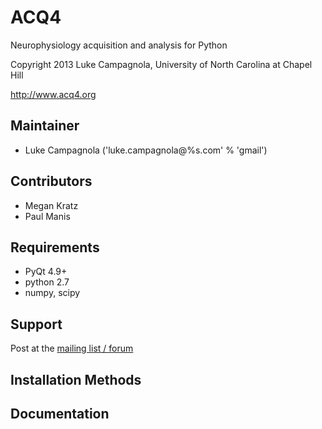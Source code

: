 ACQ4
====

Neurophysiology acquisition and analysis for Python

Copyright 2013 Luke Campagnola, University of North Carolina at Chapel Hill

<http://www.acq4.org>

Maintainer
----------

  * Luke Campagnola   ('luke.campagnola@%s.com' % 'gmail')

Contributors
------------

  * Megan Kratz
  * Paul Manis

Requirements
------------

  * PyQt 4.9+
  * python 2.7
  * numpy, scipy

Support
-------

  Post at the [mailing list / forum](https://groups.google.com/forum/?fromgroups#!forum/acq4)

Installation Methods
--------------------


Documentation
-------------
